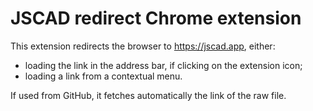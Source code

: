 # JSCAD redirect Chrome extension

This extension redirects the browser to https://jscad.app, either:

- loading the link in the address bar, if clicking on the extension icon;
- loading a link from a contextual menu.

If used from GitHub, it fetches automatically the link of the raw file.
